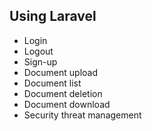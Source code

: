 ## Using Laravel
- Login
- Logout
- Sign-up
- Document upload
- Document list
- Document deletion
- Document download
- Security threat management

